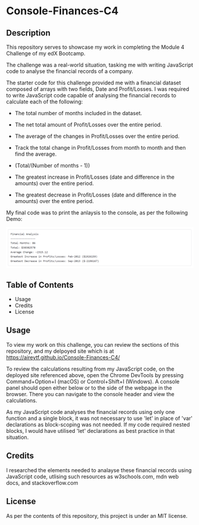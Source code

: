 # Console-Finances-C4

## Description

This repository serves to showcase my work in completing the Module 4 Challenge of my edX Bootcamp.

The challenge was a real-world situation, tasking me with writing JavaScript code to analyse the financial records of a company. 

The starter code for this challenge provided me with a financial dataset composed of arrays with two fields, Date and Profit/Losses. I was required to write JavaScript code capable of analysing the financial records to calculate each of the following:

- The total number of months included in the dataset.

- The net total amount of Profit/Losses over the entire period.

- The average of the changes in Profit/Losses over the entire period.
- Track the total change in Profit/Losses from month to month and then find the average.
- (Total/(Number of months - 1))

- The greatest increase in Profit/Losses (date and difference in the amounts) over the entire period.

- The greatest decrease in Profit/Losses (date and difference in the amounts) over the entire period.

My final code was to print the anlaysis to the console, as per the following Demo:

![Demo1](/Images/Screenshot.png)

## Table of Contents 

- Usage
- Credits
- License

## Usage

To view my work on this challenge, you can review the sections of this repository, and my delpoyed site which is at https://aireytf.github.io/Console-Finances-C4/ 

To review the calculations resulting from my JavaScript code, on the deployed site referenced above, open the Chrome DevTools by pressing Command+Option+I (macOS) or Control+Shift+I (Windows). A console panel should open either below or to the side of the webpage in the browser. There you can navigate to the console header and view the calculations. 

As my JavaScript code analyses the financial records using only one function and a single block, it was not necessary to use 'let' in place of 'var' declarations as block-scoping was not needed. If my code required nested blocks, I would have utilised 'let' declarations as best practice in that situation. 

## Credits

I researched the elements needed to analayse these financial records using JavaScript code, utlising such resources as w3schools.com, mdn web docs, and stackoverflow.com

## License

As per the contents of this repository, this project is under an MIT license.
